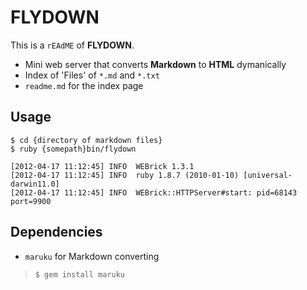 # FLYDOWN

This is a `rEAdME` of **FLYDOWN**.

* Mini web server that converts **Markdown** to **HTML** dymanically
* Index of 'Files' of `*.md` and `*.txt`
* `readme.md` for the index page

## Usage

	$ cd {directory of markdown files}
    $ ruby {somepath}bin/flydown
	
    [2012-04-17 11:12:45] INFO  WEBrick 1.3.1
    [2012-04-17 11:12:45] INFO  ruby 1.8.7 (2010-01-10) [universal-darwin11.0]
    [2012-04-17 11:12:45] INFO  WEBrick::HTTPServer#start: pid=68143 port=9900
	
## Dependencies

* `maruku` for Markdown converting

>  `$ gem install maruku`

